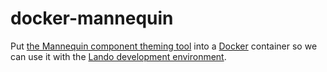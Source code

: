 # docker-mannequin

Put [the Mannequin component theming tool][mannequin] into a [Docker][docker] container so we can use it with the [Lando development environment][lando].

[mannequin]: https://mannequin.io
[docker]: https://docker.com
[lando]: https://devwithlando.io
